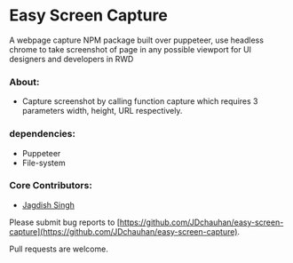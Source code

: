 # Easy Screen Capture

A webpage capture NPM package built over puppeteer, use headless chrome to take screenshot of page in any possible viewport for UI designers and developers in RWD

### About:

* Capture screenshot by calling function capture which requires 3 parameters width, height, URL respectively.

### dependencies:

* Puppeteer
* File-system

### Core Contributors:

* [Jagdish Singh](https://github.com/JDchauhan)

Please submit bug reports to [https://github.com/JDchauhan/easy-screen-capture](https://github.com/JDchauhan/easy-screen-capture).


Pull requests are welcome.
